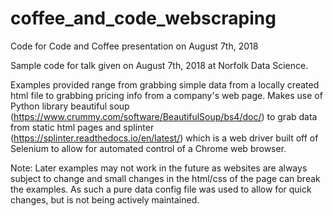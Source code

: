 # coffee_and_code_webscraping
Code for Code and Coffee presentation on August 7th, 2018

Sample code for talk given on August 7th, 2018 at Norfolk Data Science. 

Examples provided range from grabbing simple data from a locally created html file to grabbing 
pricing info from a company's web page. Makes use of Python library beautiful soup (https://www.crummy.com/software/BeautifulSoup/bs4/doc/) to grab data from static html pages and splinter (https://splinter.readthedocs.io/en/latest/) which is a web driver built off of Selenium to allow for automated control of a Chrome web browser.

Note: Later examples may not work in the future as websites are always subject to change and small changes
      in the html/css of the page can break the examples. As such a pure data config file was used to allow
      for quick changes, but is not being actively maintained.
     
